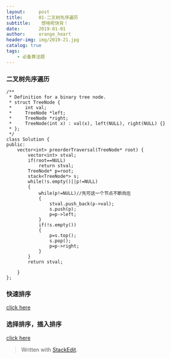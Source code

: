 ```yaml
---
layout:     post
title:      01-二叉树先序遍历
subtitle:    想啥呢快背！
date:       2019-01-01
author:     orange_heart
header-img: img/2019-21.jpg
catalog: true
tags:
    - 必备算法题
---
```


### 二叉树先序遍历


```objc
/**
 * Definition for a binary tree node.
 * struct TreeNode {
 *     int val;
 *     TreeNode *left;
 *     TreeNode *right;
 *     TreeNode(int x) : val(x), left(NULL), right(NULL) {}
 * };
 */
class Solution {
public:
    vector<int> preorderTraversal(TreeNode* root) {
        vector<int> stval;
        if(root==NULL)
            return stval;
        TreeNode* p=root;
        stack<TreeNode*> s;
        while(!s.empty()||p!=NULL)
        {
            while(p!=NULL)//先可这一个节点不断向左
            {
                stval.push_back(p->val);
                s.push(p);
                p=p->left;
            }
            if(!s.empty())
            {
                p=s.top();
                s.pop();
                p=p->right;
            }
        }
        return stval;
        
    }
};
```

### 快速排序

[click here](https://aydove.github.io/2019/03/27/09-1-%E9%80%92%E5%BD%92%E5%BF%AB%E6%8E%92/)

### 选择排序，插入排序

[click here](https://www.cnblogs.com/chengxiao/p/6103002.html)


> Written with [StackEdit](https://stackedit.io/).


<!--stackedit_data:
eyJoaXN0b3J5IjpbLTgyNzA0MDQzNV19
-->